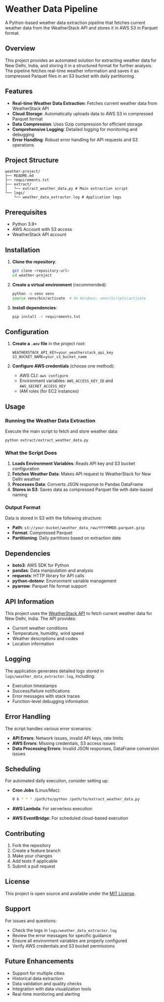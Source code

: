 # Weather Data Pipeline

A Python-based weather data extraction pipeline that fetches current weather data from the WeatherStack API and stores it in AWS S3 in Parquet format.

## Overview

This project provides an automated solution for extracting weather data for New Delhi, India, and storing it in a structured format for further analysis. The pipeline fetches real-time weather information and saves it as compressed Parquet files in an S3 bucket with daily partitioning.

## Features

- **Real-time Weather Data Extraction**: Fetches current weather data from WeatherStack API
- **Cloud Storage**: Automatically uploads data to AWS S3 in compressed Parquet format
- **Data Compression**: Uses Gzip compression for efficient storage
- **Comprehensive Logging**: Detailed logging for monitoring and debugging
- **Error Handling**: Robust error handling for API requests and S3 operations

## Project Structure

```
weather-project/
├── README.md
├── requirements.txt
├── extract/
│   └── extract_weather_data.py # Main extraction script
└── logs/
    └── weather_data_extractor.log # Application logs
```

## Prerequisites

- Python 3.9+
- AWS Account with S3 access
- WeatherStack API account

## Installation

1. **Clone the repository**:

   ```bash
   git clone <repository-url>
   cd weather-project
   ```

2. **Create a virtual environment** (recommended):

   ```bash
   python -m venv venv
   source venv/bin/activate  # On Windows: venv\Scripts\activate
   ```

3. **Install dependencies**:
   ```bash
   pip install -r requirements.txt
   ```

## Configuration

1. **Create a `.env` file** in the project root:

   ```env
   WEATHERSTACK_API_KEY=your_weatherstack_api_key
   S3_BUCKET_NAME=your_s3_bucket_name
   ```

2. **Configure AWS credentials** (choose one method):
   - AWS CLI: `aws configure`
   - Environment variables: `AWS_ACCESS_KEY_ID` and `AWS_SECRET_ACCESS_KEY`
   - IAM roles (for EC2 instances)

## Usage

### Running the Weather Data Extraction

Execute the main script to fetch and store weather data:

```bash
python extract/extract_weather_data.py
```

### What the Script Does

1. **Loads Environment Variables**: Reads API key and S3 bucket configuration
2. **Fetches Weather Data**: Makes API request to WeatherStack for New Delhi weather
3. **Processes Data**: Converts JSON response to Pandas DataFrame
4. **Stores in S3**: Saves data as compressed Parquet file with date-based naming

### Output Format

Data is stored in S3 with the following structure:

- **Path**: `s3://your-bucket/weather_data_raw/YYYYMMDD.parquet.gzip`
- **Format**: Compressed Parquet
- **Partitioning**: Daily partitions based on extraction date

## Dependencies

- **boto3**: AWS SDK for Python
- **pandas**: Data manipulation and analysis
- **requests**: HTTP library for API calls
- **python-dotenv**: Environment variable management
- **pyarrow**: Parquet file format support

## API Information

This project uses the [WeatherStack API](https://weatherstack.com/) to fetch current weather data for New Delhi, India. The API provides:

- Current weather conditions
- Temperature, humidity, wind speed
- Weather descriptions and codes
- Location information

## Logging

The application generates detailed logs stored in `logs/weather_data_extractor.log`, including:

- Execution timestamps
- Success/failure notifications
- Error messages with stack traces
- Function-level debugging information

## Error Handling

The script handles various error scenarios:

- **API Errors**: Network issues, invalid API keys, rate limits
- **AWS Errors**: Missing credentials, S3 access issues
- **Data Processing Errors**: Invalid JSON responses, DataFrame conversion issues

## Scheduling

For automated daily execution, consider setting up:

- **Cron Jobs** (Linux/Mac):

  ```bash
  0 6 * * * /path/to/python /path/to/extract_weather_data.py
  ```

- **AWS Lambda**: For serverless execution
- **AWS EventBridge**: For scheduled cloud-based execution

## Contributing

1. Fork the repository
2. Create a feature branch
3. Make your changes
4. Add tests if applicable
5. Submit a pull request

## License

This project is open source and available under the [MIT License](LICENSE).

## Support

For issues and questions:

- Check the logs in `logs/weather_data_extractor.log`
- Review the error messages for specific guidance
- Ensure all environment variables are properly configured
- Verify AWS credentials and S3 bucket permissions

## Future Enhancements

- Support for multiple cities
- Historical data extraction
- Data validation and quality checks
- Integration with data visualization tools
- Real-time monitoring and alerting
